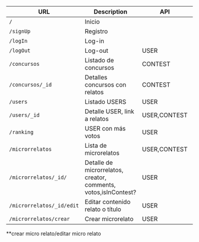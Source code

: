 | URL                   | Description                                                     | API          | Protected  |
|-----------------------|-----------------------------------------------------------------|--------------|------------|
| `/`                   | Inicio                                                          |              |            |
| `/signUp`             | Registro                                                        |              |            |
| `/logIn`              | Log-in                                                          |              |            |
| `/logOut`             | Log-out                                                         | USER         | isLogged   |
| `/concursos`          | Listado de concursos                                            | CONTEST      |            |
| `/concursos/_id`      | Detalles concursos con relatos                                  | CONTEST      |            |
| `/users`              | Listado USERS                                                   | USER         | isLogged   |
| `/users/_id`          | Detalle USER, link a relatos                                    | USER,CONTEST | isLogged   |
| `/ranking`            | USER con más votos                                              | USER         | isLogged   |
| `/microrrelatos`      | Lista de microrelatos                                           | USER,CONTEST |            |
| `/microrrelatos/_id/` | Detalle de microrrelatos, creator, comments, votos,isInContest? | USER         |            |
| `/microrrelatos/_id/edit` | Editar contenido relato o título                            | USER         |isLogged/isOwner     |
| `/microrrelatos/crear`| Crear microrelato                                               | USER         | isLogged   |
**crear micro relato/editar micro relato
